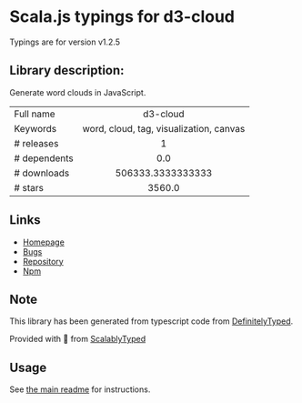 
# Scala.js typings for d3-cloud

Typings are for version v1.2.5

## Library description:
Generate word clouds in JavaScript.

|                    |                 |
| ------------------ | :-------------: |
| Full name          | d3-cloud |
| Keywords           | word, cloud, tag, visualization, canvas |
| # releases         | 1 |
| # dependents       | 0.0 |
| # downloads        | 506333.3333333333 |
| # stars            | 3560.0 |

## Links
- [Homepage](https://www.jasondavies.com/wordcloud/)
- [Bugs](https://github.com/jasondavies/d3-cloud/issues)
- [Repository](https://github.com/jasondavies/d3-cloud)
- [Npm](https://www.npmjs.com/package/d3-cloud)
    


## Note
This library has been generated from typescript code from [DefinitelyTyped](https://definitelytyped.org).

Provided with :purple_heart: from [ScalablyTyped](https://github.com/oyvindberg/ScalablyTyped)

## Usage
See [the main readme](../../readme.md) for instructions.


